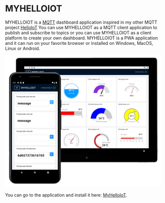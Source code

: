 # MYHELLOIOT

MYHELLOIOT is a [MQTT](https://en.wikipedia.org/wiki/MQTT) dashboard application inspired in my other MQTT project [HelloIoT](https://github.com/adrianromero/helloiot)
You can use MYHELLOIOT as a MQTT client application to publish and subscribe to topics or you can use MYHELLOIOT as a client platform to create your own dashboard. MYHELLOIOT is a PWA application and it can run on your favorite browser or installed on Windows, MacOS, Linux or Android.

![Screenshot](./src/assets/myhelloiot.png)

You can go to the application and install it here: [MyHelloIoT](https://adrianromero.github.io/myhelloiot/).
